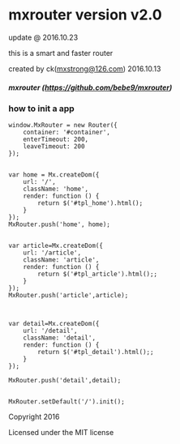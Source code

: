 # mxrouter version v2.0

update @ 2016.10.23

this is a smart and faster router

created by ck(mxstrong@126.com)  2016.10.13


##### mxrouter (https://github.com/bebe9/mxrouter)


### how to init a app

    window.MxRouter = new Router({
        container: '#container',
        enterTimeout: 200,
        leaveTimeout: 200
    });


    var home = Mx.createDom({
        url: '/',
        className: 'home',
        render: function () {
            return $('#tpl_home').html();
        }
    });
    MxRouter.push('home', home);


    var article=Mx.createDom({
        url: '/article',
        className: 'article',
        render: function () {
            return $('#tpl_article').html();;
        }
    });
    MxRouter.push('article',article);



    var detail=Mx.createDom({
        url: '/detail',
        className: 'detail',
        render: function () {
            return $('#tpl_detail').html();;
        }
    });

    MxRouter.push('detail',detail);


    MxRouter.setDefault('/').init();
    
    

Copyright 2016

Licensed under the  MIT license
